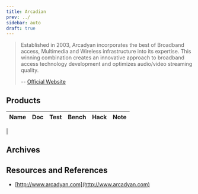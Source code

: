 ```yaml
---
title: Arcadian
prev: ../
sidebar: auto
draft: true
---
```


>  Established in 2003, Arcadyan incorporates the best of Broadband
>  access, Multimedia and Wireless infrastructure into its
>  expertise. This winning combination creates an innovative approach
>  to broadband access technology development and optimizes
>  audio/video streaming quality.
>
> -- [Official Website](http://www.arcadyan.com/contentpage.aspx?type=infocontent&L2id=1&infoid=1)

## Products

| Name                      | Doc | Test | Bench | Hack | Note |
|---------------------------|-----|------|-------|------|------|
|

## Archives

## Resources and References

 * [http://www.arcadyan.com](http://www.arcadyan.com)
